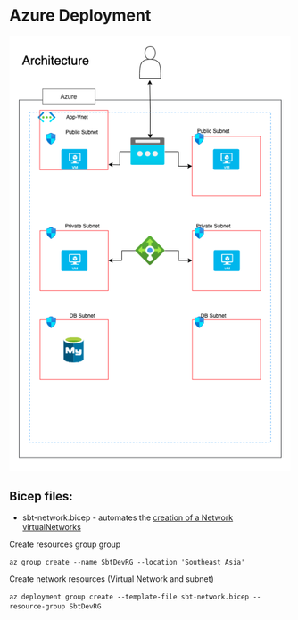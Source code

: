 # Azure Deployment

![alt text](../architecture/sb-azure1.png)



## Bicep files:

* sbt-network.bicep - automates the [creation of a Network virtualNetworks](https://learn.microsoft.com/en-us/azure/templates/microsoft.network/virtualnetworks?pivots=deployment-language-bicep)


Create resources group group

`az group create --name SbtDevRG --location 'Southeast Asia'`

Create network resources (Virtual Network and subnet)

`az deployment group create --template-file sbt-network.bicep --resource-group SbtDevRG`



